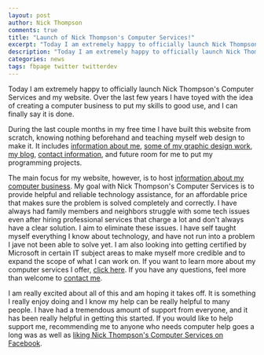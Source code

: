 ```yaml
---
layout: post
author: Nick Thompson
comments: true
title: "Launch of Nick Thompson's Computer Services!"
excerpt: "Today I am extremely happy to officially launch Nick Thompson's Computer Services and my website. Over the last few years I have toyed with the idea of creating a computer business to put my skills to good use, and I can finally say it is official. "
description: "Today I am extremely happy to officially launch Nick Thompson's Computer Services and my website. Over the last few years I have toyed with the idea of creating a computer business to put my skills to good use, and I can finally say it is official. "
categories: news
tags: fbpage twitter twitterdev
---
```

Today I am extremely happy to officially launch Nick Thompson's Computer Services and my website. Over the last few years I have toyed with the idea of creating a computer business to put my skills to good use, and I can finally say it is done. 

During the last couple months in my free time I have built this website from scratch, knowing nothing beforehand and teaching myself web design to make it. It includes [information about me][About], [some of my graphic design work][Portfolio], [my blog][Blog], [contact information][Contact], and future room for me to put my programming projects.

The main focus for my website, however, is to host [information about my computer business][Services]. My goal with Nick Thompson's Computer Services is to provide helpful and reliable technology assistance, for an affordable price that makes sure the problem is solved completely and correctly. I have always had family members and neighbors struggle with some tech issues even after hiring professional services that charge a lot and don't always have a clear solution. I aim to eliminate these issues. I have self taught myself everything I know about technology, and have not run into a problem I jave not been able to solve yet. I am also looking into getting certified by Microsoft in certain IT subject areas to make myself more credible and to expand the scope of what I can work on. If you want to learn more about my computer services I offer, [click here][Services]. If you have any questions, feel more than welcome to [contact me][Contact].

I am really excited about all of this and am hoping it takes off. It is something I really enjoy doing and I know my help can be really helpful to many people. I have had a tremendous amount of support from everyone, and it has been really helpful in getting this started. If you would like to help support me, recommending me to anyone who needs computer help goes a long was as well as [liking Nick Thompson's Computer Services on Facebook][Facebook].

[Facebook]: https://www.facebook.com/nickthompsoncomputers
[Portfolio]: /portfolio/
[Services]: /help/
[About]: /about/
[Blog]: /blog/
[Contact]: /contact/
